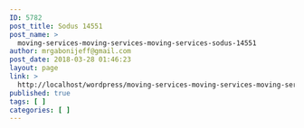 ```yaml
---
ID: 5782
post_title: Sodus 14551
post_name: >
  moving-services-moving-services-moving-services-sodus-14551
author: mrgabonijeff@gmail.com
post_date: 2018-03-28 01:46:23
layout: page
link: >
  http://localhost/wordpress/moving-services-moving-services-moving-services-sodus-14551/
published: true
tags: [ ]
categories: [ ]
---
```

